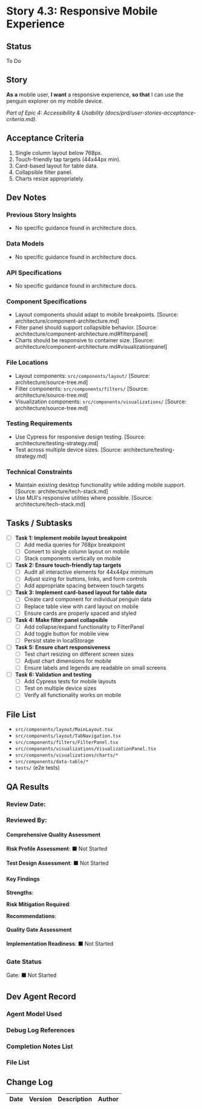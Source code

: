 # Story 4.3: Responsive Mobile Experience

## Status

To Do

## Story

**As a** mobile user,
**I want** a responsive experience,
**so that** I can use the penguin explorer on my mobile device.

_Part of Epic 4: Accessibility & Usability (docs/prd/user-stories-acceptance-criteria.md)._

## Acceptance Criteria

1. Single column layout below 768px.
2. Touch-friendly tap targets (44x44px min).
3. Card-based layout for table data.
4. Collapsible filter panel.
5. Charts resize appropriately.

## Dev Notes

### Previous Story Insights

- No specific guidance found in architecture docs.

### Data Models

- No specific guidance found in architecture docs.

### API Specifications

- No specific guidance found in architecture docs.

### Component Specifications

- Layout components should adapt to mobile breakpoints. [Source: architecture/component-architecture.md]
- Filter panel should support collapsible behavior. [Source: architecture/component-architecture.md#filterpanel]
- Charts should be responsive to container size. [Source: architecture/component-architecture.md#visualizationpanel]

### File Locations

- Layout components: `src/components/layout/` [Source: architecture/source-tree.md]
- Filter components: `src/components/filters/` [Source: architecture/source-tree.md]
- Visualization components: `src/components/visualizations/` [Source: architecture/source-tree.md]

### Testing Requirements

- Use Cypress for responsive design testing. [Source: architecture/testing-strategy.md]
- Test across multiple device sizes. [Source: architecture/testing-strategy.md]

### Technical Constraints

- Maintain existing desktop functionality while adding mobile support. [Source: architecture/tech-stack.md]
- Use MUI's responsive utilities where possible. [Source: architecture/tech-stack.md]

## Tasks / Subtasks

- [ ] **Task 1: Implement mobile layout breakpoint**
  - [ ] Add media queries for 768px breakpoint
  - [ ] Convert to single column layout on mobile
  - [ ] Stack components vertically on mobile

- [ ] **Task 2: Ensure touch-friendly tap targets**
  - [ ] Audit all interactive elements for 44x44px minimum
  - [ ] Adjust sizing for buttons, links, and form controls
  - [ ] Add appropriate spacing between touch targets

- [ ] **Task 3: Implement card-based layout for table data**
  - [ ] Create card component for individual penguin data
  - [ ] Replace table view with card layout on mobile
  - [ ] Ensure cards are properly spaced and styled

- [ ] **Task 4: Make filter panel collapsible**
  - [ ] Add collapse/expand functionality to FilterPanel
  - [ ] Add toggle button for mobile view
  - [ ] Persist state in localStorage

- [ ] **Task 5: Ensure chart responsiveness**
  - [ ] Test chart resizing on different screen sizes
  - [ ] Adjust chart dimensions for mobile
  - [ ] Ensure labels and legends are readable on small screens

- [ ] **Task 6: Validation and testing**
  - [ ] Add Cypress tests for mobile layouts
  - [ ] Test on multiple device sizes
  - [ ] Verify all functionality works on mobile

## File List

- `src/components/layout/MainLayout.tsx`
- `src/components/layout/TabNavigation.tsx`
- `src/components/filters/FilterPanel.tsx`
- `src/components/visualizations/VisualizationPanel.tsx`
- `src/components/visualizations/charts/*`
- `src/components/data-table/*`
- `tests/` (e2e tests)

## QA Results

### Review Date:

### Reviewed By:

#### Comprehensive Quality Assessment

**Risk Profile Assessment**: ⬛ Not Started

**Test Design Assessment**: ⬛ Not Started

#### Key Findings

**Strengths**:

**Risk Mitigation Required**:

**Recommendations**:

#### Quality Gate Assessment

**Implementation Readiness**: ⬛ Not Started

### Gate Status

Gate: ⬛ Not Started

## Dev Agent Record

### Agent Model Used

### Debug Log References

### Completion Notes List

### File List

## Change Log

| Date | Version | Description | Author |
| ---- | ------- | ----------- | ------ |

